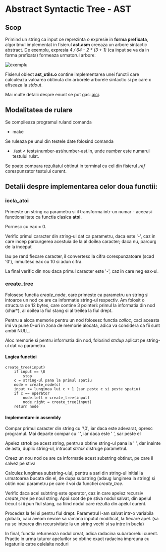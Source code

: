 # Abstract Syntactic Tree - AST

## Scop

Primind un string ca input ce reprezinta o expresie in **forma prefixata**,
algoritmul implementat in fisierul **ast.asm** creeaza un arbore sintactic
abstract. De exemplu, expresia *4 / 64 - 2 * (3 + 1)* (ca input se va da in
forma prefixata) formeaza urmatorul arbore:

![exemplu](https://ocw.cs.pub.ro/courses/_media/iocla/teme/ast.png?cache=)

Fisierul obiect **ast_utils.o** contine implementarea unei functii care
calculeaza valoarea obtinuta din arborele arborele sintactic si pe care o
afiseaza la *stdout*.

Mai multe detalii despre enunt se pot gasi [aici](https://ocw.cs.pub.ro/courses/iocla/teme/tema-3).

## Modalitatea de rulare

Se compileaza programul ruland comanda

* make

Se ruleaza pe unul din testele date folosind comanda

* ./ast < tests/number-ast/number-ast.in, unde *number* este numarul testului
rulat.

Se poate compara rezultatul obtinut in terminal cu cel din fisierul *.ref*
corespunzator testului curent.


## Detalii despre implementarea celor doua functii:

### iocla_atoi

Primeste un string ca parametru si il transforma intr-un numar - aceeasi
functionalitate ca functia clasica **atoi**.

Pornesc cu eax = 0.
	
Verific primul caracter din string-ul dat ca parametru, daca este '-',
caz in care incep parcurgerea acestuia de la al doilea caracter; daca nu,
parcurg de la inceput

Iau pe rand fiecare caracter, il convertesc la cifra corespunzatoare
(scad '0'), inmultesc eax cu 10 si adun cifra.

La final verific din nou daca primul caracter este '-', caz in care
neg eax-ul.


### create_tree
	
Folosesc functia *create_node*, care primeste ca parametru un string
si intoarce un nod ce are ca informatie string-ul respectiv. Am folosit o
structura de 12 bytes, care contine 3 pointeri: primul la informatia din nod
(char*), al doilea la fiul stang si al treilea la fiul drept.

Pentru a aloca memorie pentru un nod folosesc functia *calloc*, caci
aceasta imi va pune 0-uri in zona de memorie alocata, adica va considera ca
fii sunt ambii NULL.

Aloc memorie si pentru informatia din nod, folosind *strdup* aplicat
pe string-ul dat ca parametru.


#### Logica functiei
	
	create_tree(input)
		if input == \0
			stop
		c = string-ul pana la primul spatiu
		node = create_node(c)
		input += lungimea lui c + 1 (sar peste c si peste spatiu)
		if c == operator
			node.left = create_tree(input)
			node.right = create_tree(input)
		return node
		
#### Implementare in assembly
	
Compar primul caracter din string cu '\0', iar daca este adevarat,
opresc programul. Mai departe compar cu ' ', iar daca este ' ', sar peste el

Apelez strtok pe acest string, pentru a obtine string-ul pana la ' ',
dar inainte de asta, duplic string-ul, intrucat *strtok* distruge parametrul.

Creez un nou nod ce are ca informatie acest substring obtinut, pe care
il salvez pe stiva

Calculez lungimea substring-ului, pentru a sari din string-ul initial
la urmatoarea bucata din el, de dupa substring (adaug lungimea la string) si
obtin noul parametru pe care il voi da functiei *create_tree*.

Verific daca acel subtring este operator, caz in care apelez recursiv
*create_tree* pe noul string. Apoi scot de pe stiva nodul salvat, din apelul
trecut si ii pun fiul stang, ca fiind nodul care rezulta din apelul curent.

Procedez la fel si pentru fiul drept. Parametrul l-am salvat intr-o
variabila globala, caci aveam nevoie sa ramana inputul modificat, la fiecare
apel. (sa nu se intoarca din recursivitate la un string vechi si sa intre in
bucla)

In final, functia returneaza nodul creat, adica radacina subarborelui
curent. Practic in urma tuturor apelurilor se obtine exact radacina impreuna
cu legaturile catre celelalte noduri


